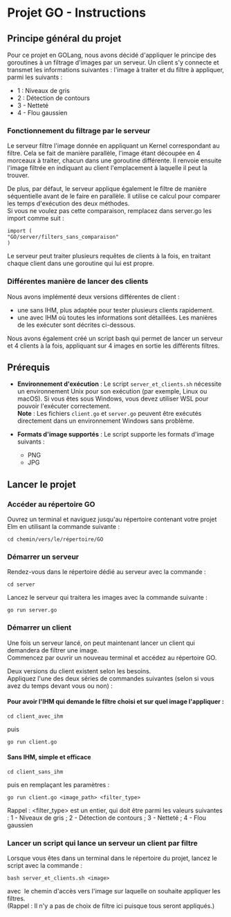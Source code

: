 # Projet GO - Instructions

## Principe général du projet

Pour ce projet en GOLang, nous avons décidé d'appliquer le principe des goroutines à un filtrage d'images par un serveur.
Un client s'y connecte et transmet les informations suivantes : l'image à traiter et du filtre à appliquer, parmi les suivants :
- 1 : Niveaux de gris
- 2 : Détection de contours 
- 3 - Netteté  
- 4 - Flou gaussien  

### Fonctionnement du filtrage par le serveur  

Le serveur filtre l'image donnée en appliquant un Kernel correspondant au filtre. Cela se fait de manière parallèle, l'image étant découpée en 4 morceaux à traiter, chacun dans une goroutine différente.
Il renvoie ensuite l'image filtrée en indiquant au client l'emplacement à laquelle il peut la trouver.

De plus, par défaut, le serveur applique également le filtre de manière séquentielle avant de le faire en parallèle. Il utilise ce calcul pour comparer les temps d'exécution des deux méthodes.  
Si vous ne voulez pas cette comparaison, remplacez dans server.go les import comme suit :
```
import (
"GO/server/filters_sans_comparaison"
)
```  

Le serveur peut traiter plusieurs requêtes de clients à la fois, en traitant chaque client dans une goroutine qui lui est propre.  

### Différentes manière de lancer des clients

Nous avons implémenté deux versions différentes de client :
- une sans IHM, plus adaptée pour tester plusieurs clients rapidement.
- une avec IHM où toutes les informations sont détaillées.
Les manières de les exécuter sont décrites ci-dessous.  

Nous avons également créé un script bash qui permet de lancer un serveur et 4 clients à la fois, appliquant sur 4 images en sortie les différents filtres.

## Prérequis 

- **Environnement d'exécution** : Le script `server_et_clients.sh` nécessite un environnement Unix pour son exécution (par exemple, Linux ou macOS). Si vous êtes sous Windows, vous devez utiliser WSL pour pouvoir l'exécuter correctement.  
  **Note** : Les fichiers `client.go` et `server.go` peuvent être exécutés directement dans un environnement Windows sans problème.

- **Formats d'image supportés** : Le script supporte les formats d'image suivants :
  - PNG
  - JPG

## Lancer le projet

### Accéder au répertoire GO

Ouvrez un terminal et naviguez jusqu'au répertoire contenant votre projet Elm en utilisant la commande suivante :

```
cd chemin/vers/le/répertoire/GO
```

### Démarrer un serveur

Rendez-vous dans le répertoire dédié au serveur avec la commande :
```
cd server
```
Lancez le serveur qui traitera les images avec la commande suivante :
```
go run server.go
```

### Démarrer un client

Une fois un serveur lancé, on peut maintenant lancer un client qui demandera de filtrer une image.  
Commencez par ouvrir un nouveau terminal et accédez au répertoire GO.

Deux versions du client existent selon les besoins.  
Appliquez l'une des deux séries de commandes suivantes (selon si vous avez du temps devant vous ou non) :

#### Pour avoir l'IHM qui demande le filtre choisi et sur quel image l'appliquer :
```
cd client_avec_ihm
```
puis
```
go run client.go
```

#### Sans IHM, simple et efficace
```
cd client_sans_ihm
```
puis en remplaçant les paramètres :
```
go run client.go <image_path> <filter_type>
```
Rappel : <filter_type> est un entier, qui doit être parmi les valeurs suivantes :  1 - Niveaux de gris ; 2 - Détection de contours ; 3 - Netteté ; 4 - Flou gaussien

### Lancer un script qui lance un serveur un client par filtre

Lorsque vous êtes dans un terminal dans le répertoire du projet, lancez le script avec la commande :
```
bash server_et_clients.sh <image>
```
avec <image> le chemin d'accès vers l'image sur laquelle on souhaite appliquer les filtres.  
(Rappel : Il n'y a pas de choix de filtre ici puisque tous seront appliqués.)